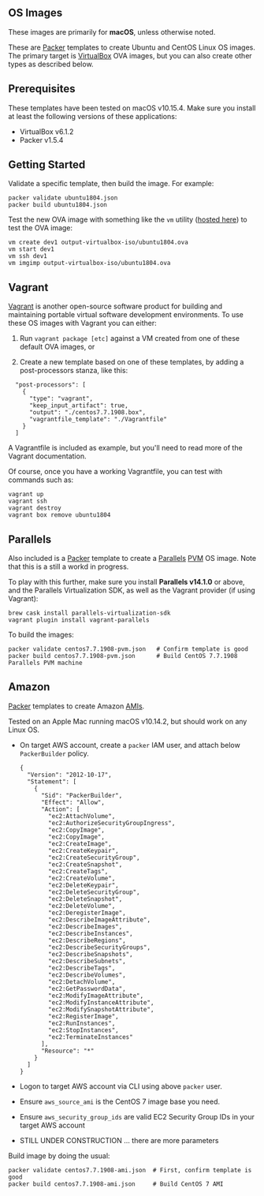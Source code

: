 ## OS Images

These images are primarily for __macOS__, unless otherwise noted.

These are [Packer](http://www.packer.io/) templates to create Ubuntu and CentOS Linux OS images. The primary target is [VirtualBox](https://www.virtualbox.org/) OVA images, but you can also create other types as described below.

## Prerequisites
These templates have been tested on macOS v10.15.4. Make sure you install at least the following versions of these applications:
  * VirtualBox v6.1.2
  * Packer v1.5.4

## Getting Started
Validate a specific template, then build the image. For example:
```
packer validate ubuntu1804.json
packer build ubuntu1804.json
```
Test the new OVA image with something like the `vm` utility ([hosted here](https://github.com/lencap/vm)) to test the OVA image:
```
vm create dev1 output-virtualbox-iso/ubuntu1804.ova
vm start dev1
vm ssh dev1
vm imgimp output-virtualbox-iso/ubuntu1804.ova
```

## Vagrant
[Vagrant](https://www.vagrantup.com/intro/index.html) is another open-source software product for building and maintaining portable virtual software development environments. To use these OS images with Vagrant you can either:

1. Run `vagrant package [etc]` against a VM created from one of these default OVA images, or

2. Create a new template based on one of these templates, by adding a post-processors stanza, like this:
```
  "post-processors": [
    {
      "type": "vagrant",
      "keep_input_artifact": true,
      "output": "./centos7.7.1908.box",
      "vagrantfile_template": "./Vagrantfile"
    }
  ]
```
A Vagrantfile is included as example, but you'll need to read more of the Vagrant documentation.

Of course, once you have a working Vagrantfile, you can test with commands such as:
```
vagrant up
vagrant ssh
vagrant destroy
vagrant box remove ubuntu1804
```

## Parallels
Also included is a [Packer](http://www.packer.io/) template to create a [Parallels](https://www.parallels.com/) [PVM](https://en.wikipedia.org/wiki/Parallel_Virtual_Machine) OS image. Note that this is a still a workd in progress.

To play with this further, make sure you install __Parallels v14.1.0__ or above, and the Parallels Virtualization SDK, as well as the Vagrant provider (if using Vagrant):
```
brew cask install parallels-virtualization-sdk
vagrant plugin install vagrant-parallels
```
To build the images:
```
packer validate centos7.7.1908-pvm.json   # Confirm template is good
packer build centos7.7.1908-pvm.json      # Build CentOS 7.7.1908 Parallels PVM machine
```

## Amazon
[Packer](http://www.packer.io/) templates to create Amazon [AMIs](https://docs.aws.amazon.com/AWSEC2/latest/UserGuide/AMIs.html).

Tested on an Apple Mac running macOS v10.14.2, but should work on any Linux OS.

* On target AWS account, create a `packer` IAM user, and attach below `PackerBuilder` policy.
  ```
  {
    "Version": "2012-10-17",
    "Statement": [
      {
        "Sid": "PackerBuilder",
        "Effect": "Allow",
        "Action": [
          "ec2:AttachVolume",
          "ec2:AuthorizeSecurityGroupIngress",
          "ec2:CopyImage",
          "ec2:CopyImage",
          "ec2:CreateImage",
          "ec2:CreateKeypair",
          "ec2:CreateSecurityGroup",
          "ec2:CreateSnapshot",
          "ec2:CreateTags",
          "ec2:CreateVolume",
          "ec2:DeleteKeypair",
          "ec2:DeleteSecurityGroup",
          "ec2:DeleteSnapshot",
          "ec2:DeleteVolume",
          "ec2:DeregisterImage",
          "ec2:DescribeImageAttribute",
          "ec2:DescribeImages",
          "ec2:DescribeInstances",
          "ec2:DescribeRegions",
          "ec2:DescribeSecurityGroups",
          "ec2:DescribeSnapshots",
          "ec2:DescribeSubnets",
          "ec2:DescribeTags",
          "ec2:DescribeVolumes",
          "ec2:DetachVolume",
          "ec2:GetPasswordData",
          "ec2:ModifyImageAttribute",
          "ec2:ModifyInstanceAttribute",
          "ec2:ModifySnapshotAttribute",
          "ec2:RegisterImage",
          "ec2:RunInstances",
          "ec2:StopInstances",
          "ec2:TerminateInstances"
        ],
        "Resource": "*"
      }
    ]
  }
  ```

* Logon to target AWS account via CLI using above `packer` user.
* Ensure `aws_source_ami` is the CentOS 7 image base you need.
* Ensure `aws_security_group_ids` are valid EC2 Security Group IDs in your target AWS account 
* STILL UNDER CONSTRUCTION ... there are more parameters

Build image by doing the usual:
```
packer validate centos7.7.1908-ami.json  # First, confirm template is good
packer build centos7.7.1908-ami.json     # Build CentOS 7 AMI
```
